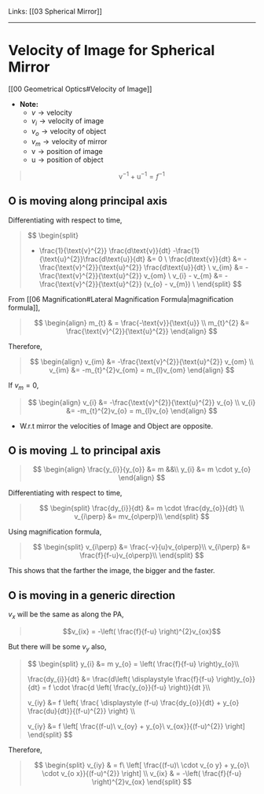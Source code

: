 Links: [[03 Spherical Mirror]]
___
# Velocity of Image for Spherical Mirror
[[00 Geometrical Optics#Velocity of Image]]

- **Note:**
	- $v \to \text{velocity}$
	- $v_{i} \to \text{velocity of image}$
	- $v_{o} \to \text{velocity of object}$
	- $v_{m} \to \text{velocity of mirror}$
	- $\text{v} \to \text{position of image}$
	- $\text{u} \to \text{position of object}$

> $$\text{v}^{-1}  + \text{u}^{-1} = f^{-1} $$
## O is moving along principal axis

Differentiating with respect to time, 
> $$
> \begin{split}
> - \frac{1}{\text{v}^{2}} \frac{d\text{v}}{dt} -\frac{1}{\text{u}^{2}}\frac{d\text{u}}{dt} &= 0 \\
> \frac{d\text{v}}{dt} &= - \frac{\text{v}^{2}}{\text{u}^{2}} \frac{d\text{u}}{dt} \\ 
> v_{im} &= -\frac{\text{v}^{2}}{\text{u}^{2}} v_{om} \\
> v_{i} - v_{m} &= -\frac{\text{v}^{2}}{\text{u}^{2}} (v_{o} - v_{m}) \\
> \end{split}
> $$

From [[06 Magnification#Lateral Magnification Formula|magnification formula]],
> $$
> \begin{align}
> m_{t}  & = \frac{-\text{v}}{\text{u}} \\
> m_{t}^{2} &= \frac{\text{v}^{2}}{\text{u}^{2}}
> \end{align}
> $$

Therefore,

> $$
> \begin{align}
> v_{im} &= -\frac{\text{v}^{2}}{\text{u}^{2}} v_{om} \\
> v_{im} &= -m_{t}^{2}v_{om} = m_{l}v_{om}
> \end{align}
> $$

If $v_{m} = 0$,

> $$
> \begin{align}
> v_{i} &= -\frac{\text{v}^{2}}{\text{u}^{2}} v_{o} \\
> v_{i} &= -m_{t}^{2}v_{o} = m_{l}v_{o}
> \end{align}
> $$

 - W.r.t mirror the velocities of Image and Object are opposite. 

## O is moving $\perp$ to principal axis
> $$
> \begin{align}
> \frac{y_{i}}{y_{o}} &= m &&\\
> y_{i} &= m \cdot y_{o}
> \end{align}
> $$

Differentiating with respect to time, 
> $$
> \begin{split}
> \frac{dy_{i}}{dt} &= m \cdot \frac{dy_{o}}{dt} \\
> v_{i\perp} &= mv_{o\perp}\\
> \end{split}
> $$

Using magnification formula,
> $$
> \begin{split}
> v_{i\perp} &= \frac{-v}{u}v_{o\perp}\\
> v_{i\perp} &= \frac{f}{f-u}v_{o\perp}\\
> \end{split}
> $$

This shows that the farther the image, the bigger and the faster. 

## O is moving in a generic direction 
$v_{x}$ will be the same as along the PA,
> $$v_{ix} = -\left( \frac{f}{f-u} \right)^{2}v_{ox}$$

But there will be some $v_y$ also,
> $$
> \begin{split}
> y_{i} &= m y_{o} = \left( \frac{f}{f-u} \right)y_{o}\\\\
> 
> \frac{dy_{i}}{dt} &= \frac{d\left( \displaystyle \frac{f}{f-u} \right)y_{o}}{dt} = f \cdot \frac{d \left( \frac{y_{o}}{f-u} \right)}{dt }\\\\
> 
> v_{iy} &=  f \left\{ \frac{ \displaystyle (f-u) \frac{dy_{o}}{dt} + y_{o} \frac{du}{dt}}{(f-u)^{2}} \right\} \\\\
> 
> v_{iy} &= f \left[ \frac{(f-u)\ v_{oy} + y_{o}\ v_{ox}}{(f-u)^{2}} \right]
> \end{split}
> $$

Therefore, 

> $$
> \begin{split}
> v_{iy} & = f\ \left[ \frac{(f-u)\ \cdot v_{o y} + y_{o}\ \cdot v_{o x}}{(f-u)^{2}} \right] \\
> v_{ix} & = -\left( \frac{f}{f-u} \right)^{2}v_{ox}
> \end{split}
> $$